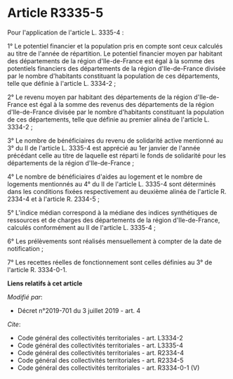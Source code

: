 # Article R3335-5

Pour l'application de l'article L. 3335-4 : 

1° Le potentiel financier et la population pris en compte sont ceux calculés au titre de l'année de répartition. Le potentiel
financier moyen par habitant des départements de la région d'Ile-de-France est égal à la somme des potentiels financiers des
départements de la région d'Ile-de-France divisée par le nombre d'habitants constituant la population de ces départements,
telle que définie à l'article L. 3334-2 ; 

2° Le revenu moyen par habitant des départements de la région d'Ile-de-France est égal à la somme des revenus des
départements de la région d'Ile-de-France divisée par le nombre d'habitants constituant la population de ces départements,
telle que définie au premier alinéa de l'article L. 3334-2 ; 

3° Le nombre de bénéficiaires du revenu de solidarité active mentionné au 3° du II de l'article L. 3335-4 est apprécié au 1er
janvier de l'année précédant celle au titre de laquelle est réparti le fonds de solidarité pour les départements de la région
d'Ile-de-France ; 

4° Le nombre de bénéficiaires d'aides au logement et le nombre de logements mentionnés au 4° du II de l'article L. 3335-4
sont déterminés dans les conditions fixées respectivement au deuxième alinéa de l'article R. 2334-4 et à l'article R.
2334-5 ; 

5° L'indice médian correspond à la médiane des indices synthétiques de ressources et de charges des départements de la région
d'Ile-de-France, calculés conformément au II de l'article L. 3335-4 ; 

6° Les prélèvements sont réalisés mensuellement à compter de la date de notification ; 

7° Les recettes réelles de fonctionnement sont celles définies au 3° de l'article R. 3334-0-1.

**Liens relatifs à cet article**

_Modifié par_:

  - Décret n°2019-701 du 3 juillet 2019 - art. 4

_Cite_:

  - Code général des collectivités territoriales - art. L3334-2
  - Code général des collectivités territoriales - art. L3335-4
  - Code général des collectivités territoriales - art. R2334-4
  - Code général des collectivités territoriales - art. R2334-5
  - Code général des collectivités territoriales - art. R3334-0-1 (V)
